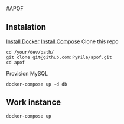 #APOF

## Instalation

[Install Docker](https://docs.docker.com/engine/installation/linux/ubuntulinux/)
[Install Compose](https://docs.docker.com/compose/install/)
Clone this repo
```
cd /your/dev/path/
git clone git@github.com:PyPila/apof.git
cd apof
```
Provision MySQL 
```
docker-compose up -d db
```

## Work instance
```
docker-compose up 
```
